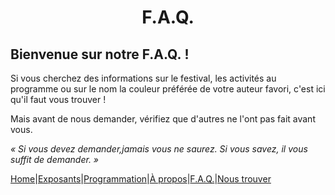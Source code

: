 # <center>F.A.Q.</center>

## Bienvenue sur notre F.A.Q. !
Si vous cherchez des informations sur le festival, les activités au programme ou sur le nom la couleur préférée de votre auteur favori, c'est ici qu'il faut vous trouver !

Mais avant de nous demander, vérifiez que d'autres ne l'ont pas fait avant vous.

*« Si vous devez demander,jamais vous ne saurez. Si vous savez, il vous suffit de demander. »*

[Home](index.md)|[Exposants](Exposants.md)|[Programmation](Programmation.md)|[À propos](Aboutus.md)|[F.A.Q.](Questions.md)|[Nous trouver](Whereto.md)
